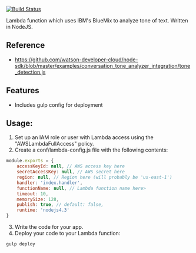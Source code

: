 [![Build Status](https://travis-ci.org/davidmerrick/lambda-tone-analyzer.svg?branch=master)](https://travis-ci.org/davidmerrick/lambda-tone-analyzer)

Lambda function which uses IBM's BlueMix to analyze tone of text. Written in NodeJS.

## Reference

* https://github.com/watson-developer-cloud/node-sdk/blob/master/examples/conversation_tone_analyzer_integration/tone_detection.js

## Features

* Includes gulp config for deployment 

## Usage:

1. Set up an IAM role or user with Lambda access using the "AWSLambdaFullAccess" policy.
2. Create a conf/lambda-config.js file with the following contents:
```javascript
module.exports = {
    accessKeyId: null, // AWS access key here
    secretAccessKey: null, // AWS secret here
    region: null, // Region here (will probably be 'us-east-1')
    handler: 'index.handler',
    functionName: null, // Lambda function name here>
    timeout: 10,
    memorySize: 128,
    publish: true, // default: false,
    runtime: 'nodejs4.3'
}
```
3. Write the code for your app.
4. Deploy your code to your Lambda function:
```
gulp deploy
```